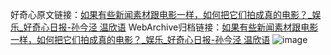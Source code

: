 好奇心原文链接：[如果有些新闻素材跟电影一样，如何把它们拍成真的电影？_娱乐_好奇心日报-孙今泾 温欣语](https://www.qdaily.com/articles/12535.html)
WebArchive归档链接：[如果有些新闻素材跟电影一样，如何把它们拍成真的电影？_娱乐_好奇心日报-孙今泾 温欣语](http://web.archive.org/web/20160824131413/http://www.qdaily.com:80/articles/12535.html)
![image](http://ww3.sinaimg.cn/large/007d5XDply1g3wjtwpjstj30u03sdhdt)
